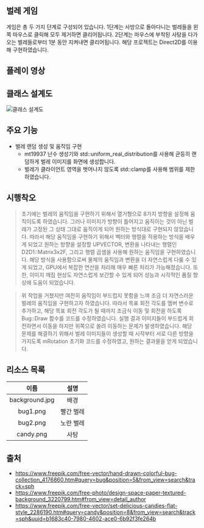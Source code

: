 ## 벌레 게임
게임은 총 두 가지 단계로 구성되어 있습니다. 1단계는 사방으로 돌아다니는 벌레들을 왼쪽 마우스로 클릭해 모두 제거하면 클리어됩니다. 2단계는 마우스에 부착된 사탕을 다가오는 벌레들로부터 1분 동안 지켜내면 클리어됩니다. 해당 프로젝트는 Direct2D를 이용해 구현하였습니다.

## 플레이 영상

## 클래스 설계도
![클래스 설계도](out/Memory_Game/Memory_Game.png)

## 주요 기능
- 벌레 랜덤 생성 및 움직임 구현
  - mt19937 난수 생성기와 std::uniform_real_distribution를 사용해 균등히 랜덤하게 벌레 이미지를 화면에 생성합니다.
  - 벌레가 클라이언트 영역을 벗어나지 않도록 std::clamp를 사용해 범위를 제한하였습니다.

## 시행착오
> 초기에는 벌레의 움직임을 구현하기 위해서 열거형으로 8가지 방향을 설정해 움직이도록 하였습니다. 그러나 이미지가 방향이 틀어지고 움직이는 것이 아닌 벌레가 고정된 그 상태 그대로 움직이게 되어 원하는 방식대로 구현되지 않았습니다. 따라서 해당 움직임을 구현하기 위해서 벡터와 행렬을 적용하는 방식을 배우게 되었고 원하는 방향을 설정할 UPVECTOR, 변환을 나타내는 행렬인 D2D1::Matrix3x2F, 그리고 행렬 곱셈을 사용해 원하는 움직임을 구현하였습니다. 해당 방식을 사용함으로써 물체의 움직임과 변환을 더 자연스럽게 다룰 수 있게 되었고, GPU에서 복잡한 연산을 처리해 매우 빠른 처리가 가능해졌습니다. 또한, 이미지 깨짐 현상도 자연스럽게 보간할 수 있게 되어 성능과 시각적인 품질 향상에 도움이 되었습니다.

> 위 작업을 거쳤지만 여전히 움직임이 부드럽지 못함을 느껴 조금 더 자연스러운 벌레의 움직임을 구현하고자 하였습니다. 따라서 목표 회전 각도를 멤버 변수로 추가하고, 해당 목표 회전 각도가 될 때까지 조금식 이동 및 회전을 하도록 Bug::Draw 함수를 코드를 수정하였습니다. 실행 결과 이미지들이 부드럽게 회전하면서 이동을 하지만 위쪽으로 쏠려 이동하는 문제가 발생하였습니다. 해당 문제를 해결하기 위해서 벌레 이미지들이 생성할 때 시작부터 서로 다른 방향을 가지도록 mRotation 초기화 코드를 수정하였고, 원하는 결과물을 얻게 되었습니다.

## 리소스 목록
|      이름      |   설명    |
| :------------: | :-------: |
| background.jpg |   배경    |
|    bug1.png    | 빨간 벌레 |
|    bug2.png    | 노란 벌레 |
|   candy.png    |   사탕    |

## 출처
- https://www.freepik.com/free-vector/hand-drawn-colorful-bug-collection_4176860.htm#query=bug&position=5&from_view=search&track=sph
- https://www.freepik.com/free-photo/design-space-paper-textured-background_3220799.htm#from_view=detail_author
- https://www.freepik.com/free-vector/set-delicious-candies-flat-style_2286190.htm#query=candy&position=8&from_view=search&track=sph&uuid=b1683c40-7980-4602-ace0-6b92f3fe264b